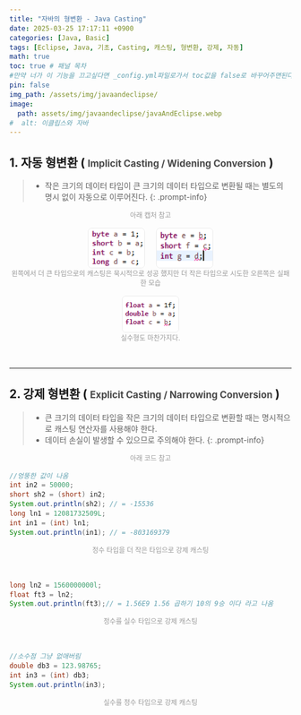 ```yaml
---
title: "자바의 형변환 - Java Casting"
date: 2025-03-25 17:17:11 +0900
categories: [Java, Basic]
tags: [Eclipse, Java, 기초, Casting, 캐스팅, 형변환, 강제, 자동]
math: true
toc: true # 패널 목차
#만약 너가 이 기능을 끄고싶다면 _config.yml파일로가서 toc값을 false로 바꾸어주면된다. 
pin: false
img_path: /assets/img/javaandeclipse/
image:
  path: assets/img/javaandeclipse/javaAndEclipse.webp
#  alt: 이클립스와 자바
---
```



## 1. 자동 형변환 ( <span style="font-size:0.8em; opacity: 80%">Implicit Casting / Widening Conversion</span> )
> - 작은 크기의 데이터 타입이 큰 크기의 데이터 타입으로 변환될 때는 별도의 명시 없이 자동으로 이루어진다.
{: .prompt-info}
<div style="text-align: center;">
<figcaption style="font-size: 12px; color: gray; opacity: 0.8; margin-bottom: 15px">아래 캡처 참고</figcaption>
</div>
<div style="display: flex; justify-content: center; gap: 20px;">
  <img src="/assets/img/java/basics/casting/스크린샷 2025-03-25 172317.png" alt="이미지테스트설명" style="border:1px solid #eaeaea; border-radius: 7px; padding: 0px; width: 100px; ">
  <img src="/assets/img/java/basics/casting/스크린샷 2025-03-25 172321.png" alt="이미지테스트설명" style="border:1px solid #eaeaea; border-radius: 7px; padding: 0px; width: 100px; ">
</div>
<div style="text-align: center;">
<figcaption style="font-size: 12px; color: gray; opacity: 0.8; margin-bottom: 15px">왼쪽에서 더 큰 타입으로의 캐스팅은 묵시적으로 성공 했지만 더 작은 타입으로 시도한 오른쪽은 실패 한 모습 </figcaption>
</div>
<div style="display: flex; justify-content: center;">
  <img src="/assets/img/java/basics/casting/스크린샷 2025-03-25 173259.png" alt="이미지테스트설명" style="border:1px solid #eaeaea; border-radius: 7px; padding: 0px; width: 100px; ">
</div>
<div style="text-align: center;">
<figcaption style="font-size: 12px; color: gray; opacity: 0.8; margin-bottom: 15px">실수형도 마찬가지다.</figcaption>
</div>
<br>

---
## 2. 강제 형변환 ( <span style="font-size:0.8em; opacity: 80%">Explicit Casting / Narrowing Conversion</span> )

> - 큰 크기의 데이터 타입을 작은 크기의 데이터 타입으로 변환할 때는 명시적으로 캐스팅 연산자를 사용해야 한다.
> - 데이터 손실이 발생할 수 있으므로 주의해야 한다.
{: .prompt-info}
<div style="text-align: center;">
<figcaption style="font-size: 12px; color: gray; opacity: 0.8; margin-bottom: 15px">아래 코드 참고</figcaption>
</div>

```java
//엉뚱한 값이 나옴
int in2 = 50000;
short sh2 = (short) in2;
System.out.println(sh2); // = -15536
long ln1 = 12081732509L;
int in1 = (int) ln1;
System.out.println(in1); // = -803169379
```
<div style="text-align: center;">
<figcaption style="font-size: 12px; color: gray; opacity: 0.8; margin-bottom: 15px">정수 타입을 더 작은 타입으로 강제 캐스팅</figcaption>
</div>
<br>

```java
long ln2 = 1560000000l;
float ft3 = ln2;
System.out.println(ft3);// = 1.56E9 1.56 곱하기 10의 9승 이다 라고 나옴
```
<div style="text-align: center;">
<figcaption style="font-size: 12px; color: gray; opacity: 0.8; margin-bottom: 15px">정수를 실수 타입으로 강제 캐스팅</figcaption>
</div>
<br>

```java
//소수점 그냥 없애버림
double db3 = 123.98765;
int in3 = (int) db3;
System.out.println(in3);
```
<div style="text-align: center;">
<figcaption style="font-size: 12px; color: gray; opacity: 0.8; margin-bottom: 15px">실수를 정수 타입으로 강제 캐스팅</figcaption>
</div>
<br>


